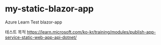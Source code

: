 # my-static-blazor-app
Azure Learn Test blazor-app

테스트 목적
https://learn.microsoft.com/ko-kr/training/modules/publish-app-service-static-web-app-api-dotnet/
